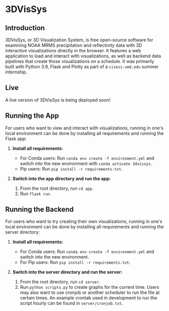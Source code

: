 # 3DVisSys
## Introduction
3DVisSys, or 3D Visualization System, is free open-source software for examining NOAA MRMS precipitation and reflectivity data with 3D interactive visualizations directly in the browser. It features a web application to load and interact with visualizations, as well as backend data pipelines that create those visualizations on a schedule. It was primarily built with Python 3.9, Flask and Plotly as part of a `cisess.umd.edu` summer internship.

## Live
A live version of 3DVisSys is being deployed soon!

## Running the App
For users who want to view and interact with visualizations, running in one's local environment can be done by installing all requirements and running the Flask app:

1. **Install all requirements:**
    - For Conda users: Run `conda env create -f environment.yml` and switch into the new environment with `conda activate 3dvissys`.
    - Pip users: Run `pip install -r requirements.txt`.

2. **Switch into the app directory and run the app:**
    1. From the root directory, run `cd app`.
    2. Run `flask run`.

## Running the Backend
For users who want to try creating their own visualizations, running in one's local environment can be done by installing all requirements and running the server directory:

1. **Install all requirements:**
    - For Conda users: Run `conda env create -f environment.yml` and switch into the new environment.
    - For Pip users: Run `pip install -r requirements.txt`.

2. **Switch into the server directory and run the server:**
    1. From the root directory, run `cd server`.
    2. Run `python scripts.py` to create graphs for the current time. Users may also want to use cronjob or another scheduler to run the file at certain times. An example crontab used in development to run the script hourly can be found in `server/cronjob.txt`.
